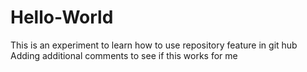 # Hello-World
This is an experiment to learn how to use repository feature in git hub
Adding additional comments to see if this works for me
